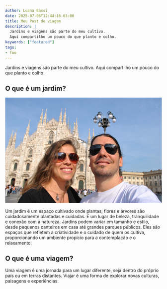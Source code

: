 ```yaml
---
author: Luana Bassi
date: 2025-07-06T12:44:16-03:00
title: Meu Post de viagem
description: |
  Jardins e viagens são parte do meu cultivo.
  Aqui compartilho um pouco do que planto e colho.
keywords: ["featured"]
tags:
- foo
---
```


Jardins e viagens são parte do meu cultivo. Aqui compartilho um pouco do que
planto e colho.

## O que é um jardim?

![](meu-post-de-viagem.assets/DSC_7576.JPG)



Um jardim é um espaço cultivado onde plantas, flores e árvores são
cuidadosamente plantadas e cuidadas. É um lugar de beleza, tranquilidade e
conexão com a natureza. Jardins podem variar em tamanho e estilo, desde
pequenos canteiros em casa até grandes parques públicos. Eles são espaços que
refletem a criatividade e o cuidado de quem os cultiva, proporcionando um
ambiente propício para a contemplação e o relaxamento.

## O que é uma viagem?

Uma viagem é uma jornada para um lugar diferente, seja dentro do próprio país ou
em terras distantes. Viajar é uma forma de explorar novas culturas, paisagens e
experiências.
